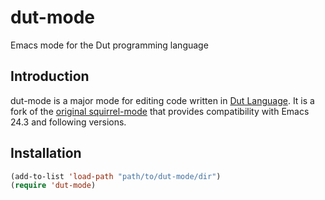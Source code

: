 # dut-mode

Emacs mode for the Dut programming language

## Introduction

dut-mode is a major mode for editing code written in [Dut Language](https://github.com/dut-lang/dut).
It is a fork of the [original squirrel-mode](https://launchpad.net/squirrel-mode) that provides compatibility
with Emacs 24.3 and following versions.

## Installation

````cl
(add-to-list 'load-path "path/to/dut-mode/dir")
(require 'dut-mode)
````
